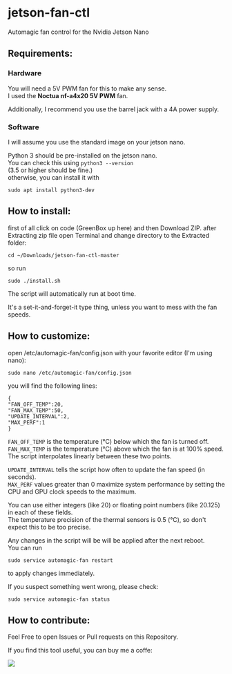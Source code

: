 # jetson-fan-ctl
Automagic fan control for the Nvidia Jetson Nano

## Requirements:

### Hardware
You will need a 5V PWM fan for this to make any sense.  
I used the **Noctua nf-a4x20 5V PWM** fan.

Additionally, I recommend you use the barrel jack with a 4A power supply.  

### Software
I will assume you use the standard image on your jetson nano.

Python 3 should be pre-installed on the jetson nano.  
You can check this using <code>python3 --version</code>  
(3.5 or higher should be fine.)  
otherwise, you can install it with  

    sudo apt install python3-dev


## How to install:
first of all click on code (GreenBox up here) and then Download ZIP.
after Extracting zip file open Terminal and change directory to the Extracted folder:

    cd ~/Downloads/jetson-fan-ctl-master

so run

    sudo ./install.sh

The script will automatically run at boot time.

It's a set-it-and-forget-it type thing, unless you want to mess with the fan speeds.

## How to customize:
open /etc/automagic-fan/config.json with your favorite editor (I'm using nano):  

    sudo nano /etc/automagic-fan/config.json

you will find the following lines:

    {
    "FAN_OFF_TEMP":20,
    "FAN_MAX_TEMP":50,
    "UPDATE_INTERVAL":2,
    "MAX_PERF":1
    }

<code>FAN_OFF_TEMP</code> is the temperature (°C) below which the fan is turned off.  
<code>FAN_MAX_TEMP</code> is the temperature (°C) above which the fan is at 100% speed.  
The script interpolates linearly between these two points.

<code>UPDATE_INTERVAL</code> tells the script how often to update the fan speed (in seconds).  
<code>MAX_PERF</code> values greater than 0 maximize system performance by setting the CPU and GPU clock speeds to the maximum. 

You can use either integers (like 20) or floating point numbers (like 20.125) in each of these fields.  
The temperature precision of the thermal sensors is 0.5 (°C), so don't expect this to be too precise.

Any changes in the script will be will be applied after the next reboot.  
You can run

    sudo service automagic-fan restart

to apply changes immediately.

If you suspect something went wrong, please check:

    sudo service automagic-fan status

## How to contribute:
Feel Free to open Issues or Pull requests on this Repository.

If you find this tool useful, you can buy me a coffe:

[![](https://www.paypalobjects.com/en_US/i/btn/btn_donate_LG.gif)](https://paypal.me/pyrestone)

